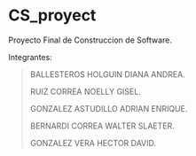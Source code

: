 # CS_proyect
Proyecto Final de Construccion de Software.

Integrantes:
> BALLESTEROS HOLGUIN DIANA ANDREA.
> 
> RUIZ CORREA NOELLY GISEL.
> 
> GONZALEZ ASTUDILLO ADRIAN ENRIQUE.
> 
> BERNARDI CORREA WALTER SLAETER.
> 
> GONZALEZ VERA HECTOR DAVID.
